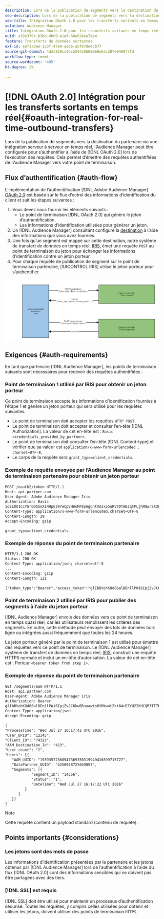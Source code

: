 ```yaml
---
description: Lors de la publication de segments vers la destination du partenaire via une intégration serveur à serveur en temps réel, l’Audience Manager peut être configurée pour s’authentifier à l’aide d’OAuth 2.0 lors de l’exécution des requêtes. Cela permet d’émettre des requêtes authentifiées de l’Audience Manager vers votre point de terminaison.
seo-description: Lors de la publication de segments vers la destination du partenaire via une intégration serveur à serveur en temps réel, l’Audience Manager peut être configurée pour s’authentifier à l’aide d’OAuth 2.0 lors de l’exécution des requêtes. Cela permet d’émettre des requêtes authentifiées de l’Audience Manager vers votre point de terminaison.
seo-title: Intégration OAuth 2.0 pour les transferts sortants en temps réel
solution: Audience Manager
title: Intégration OAuth 2.0 pour les transferts sortants en temps réel
uuid: a39e370c-b3bd-4b06-a1af-60a024ee7ee4
feature: Transferts de données sortantes
exl-id: eef3a3ae-1a3f-47e9-aab6-abf878e4cb77
source-git-commit: 4d3c859cc4dc5294286680b0e63c287e0409f7fd
workflow-type: tm+mt
source-wordcount: '495'
ht-degree: 2%

---
```


# [!DNL OAuth 2.0] Intégration pour les transferts sortants en temps réel{#oauth-integration-for-real-time-outbound-transfers}

Lors de la publication de segments vers la destination du partenaire via une intégration serveur à serveur en temps réel, l’Audience Manager peut être configurée pour s’authentifier à l’aide de [!DNL OAuth 2.0] lors de l’exécution des requêtes. Cela permet d’émettre des requêtes authentifiées de l’Audience Manager vers votre point de terminaison.

## Flux d’authentification {#auth-flow}

L’implémentation de l’authentification [!DNL Adobe Audience Manager] [OAuth 2.0](https://tools.ietf.org/html/rfc6749#section-4.4) est basée sur le flux d’octroi des informations d’identification du client et suit les étapes suivantes :

1. Vous devez nous fournir les éléments suivants :
   * Le point de terminaison [!DNL OAuth 2.0] qui génère le jeton d’authentification.
   * Les informations d’identification utilisées pour générer un jeton.
1. Un [!DNL Audience Manager] consultant configure la [destination](../../../features/destinations/destinations.md) à l’aide des informations que vous avez fournies.
1. Une fois qu’un segment est mappé sur cette destination, notre système de transfert de données en temps réel, [IRIS](../../../reference/system-components/components-data-action.md#iris), émet une requête `POST` au point de terminaison du jeton pour échanger les informations d’identification contre un jeton porteur.
1. Pour chaque requête de publication de segment sur le point de terminaison partenaire, [!UICONTROL IRIS] utilise le jeton porteur pour s’authentifier.

![](assets/oauth2-iris.png)

## Exigences {#auth-requirements}

En tant que partenaire [!DNL Audience Manager], les points de terminaison suivants sont nécessaires pour recevoir des requêtes authentifiées :

### Point de terminaison 1 utilisé par IRIS pour obtenir un jeton porteur

Ce point de terminaison accepte les informations d’identification fournies à l’étape 1 et génère un jeton porteur qui sera utilisé pour les requêtes suivantes.

* Le point de terminaison doit accepter les requêtes `HTTP POST`.
* Le point de terminaison doit accepter et consulter l’en-tête [!DNL Authorization]. La valeur de cet en-tête est : `Basic <credentials_provided_by_partner>`.
* Le point de terminaison doit consulter l’en-tête [!DNL Content-type] et vérifier que sa valeur est `application/x-www-form-urlencoded ; charset=UTF-8`.
* Le corps de la requête sera `grant_type=client_credentials`.

### Exemple de requête envoyée par l’Audience Manager au point de terminaison partenaire pour obtenir un jeton porteur

```
POST /oauth2/token HTTP/1.1
Host: api.partner.com
User-Agent: Adobe Audience Manager Iris
Authorization: Basic zq2LOO1CcYGrODS5nXiNHpEz97eCpVHAoMF8pAgCntXAzxp5uRV7DTAE2qtPLjhMQwrEX3O6MHV4S
Content-Type: application/x-www-form-urlencoded;charset=UTF-8
Content-Length: 29
Accept-Encoding: gzip
  
grant_type=client_credentials
```

### Exemple de réponse du point de terminaison partenaire

```
HTTP/1.1 200 OK
Status: 200 OK
Content-Type: application/json; charset=utf-8
...
Content-Encoding: gzip
Content-Length: 121
  
{"token_type":"Bearer","access_token":"glIbBVohK8d86alDEnllPWi6IpjZvJC6kwBRuuawts6YMkw4tZkt84rEZYU2ZKHCQP3TT7PnzCQPI0yY"}
```

### Point de terminaison 2 utilisé par IRIS pour publier des segments à l’aide du jeton porteur

[!DNL Audience Manager] envoie des données vers ce point de terminaison en temps quasi réel, car les utilisateurs remplissent les critères des segments. En outre, cette méthode peut envoyer des lots de données hors ligne ou intégrées aussi fréquemment que toutes les 24 heures.

Le jeton porteur généré par le point de terminaison 1 est utilisé pour émettre des requêtes vers ce point de terminaison. Le [!DNL Audience Manager] système de transfert de données en temps réel, [IRIS](../../../reference/system-components/components-data-action.md#iris), construit une requête HTTPS normale et inclut un en-tête d’autorisation. La valeur de cet en-tête est : Porteur `<bearer token from step 1>`.

### Exemple de réponse du point de terminaison partenaire

```
GET /segments/aam HTTP/1.1
Host: api.partner.com
User-Agent: Adobe Audience Manager Iris
Authorization: Bearer glIbBVohK8d86alDEnllPWi6IpjZvJC6kwBRuuawts6YMkw4tZkt84rEZYU2ZKHCQP3TT7PnzCQPI0yY
Content-Type: application/json
Accept-Encoding: gzip
   
{
"ProcessTime": "Wed Jul 27 16:17:42 UTC 2016",
"User_DPID": "12345",
"Client_ID": "74323",
"AAM_Destination_Id": "423",
"User_count": "2",
"Users": [{
   "AAM_UUID": "19393572368547369350319949416899715727",
   "DataPartner_UUID": "4250948725049857",
   "Segments": [{
            "Segment_ID": "14356",
            "Status": "1",
            "DateTime": "Wed Jul 27 16:17:22 UTC 2016"
         }
      ]
   }]
}
```

>[!NOTE]
>
>Cette requête contient un payload standard (contenu de requête).

## Points importants {#considerations}

### Les jetons sont des mots de passe

Les informations d’identification présentées par le partenaire et les jetons obtenus par [!DNL Audience Manager] lors de l’authentification à l’aide du flux [!DNL OAuth 2.0] sont des informations sensibles qui ne doivent pas être partagées avec des tiers.

### [!DNL SSL] est requis

[!DNL SSL] doit être utilisé pour maintenir un processus d’authentification sécurisé. Toutes les requêtes, y compris celles utilisées pour obtenir et utiliser les jetons, doivent utiliser des points de terminaison `HTTPS`.
